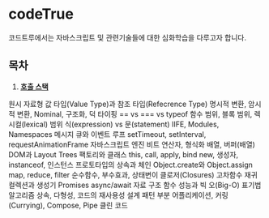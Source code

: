 # codeTrue

코드트루에서는 자바스크립트 및 관련기술들에 대한 심화학습을 다루고자 합니다.

## 목차

1. **[호출 스택](#1-호출-스택)**

원시 자료형
값 타입(Value Type)과 참조 타입(Refecrence Type)
명시적 변환, 암시적 변환, Nominal, 구조화, 덕 타이핑
== vs === vs typeof
함수 범위, 블록 범위, 렉시컬(lexical) 범위
식(expression) vs 문(statement)
IIFE, Modules, Namespaces
메시지 큐와 이벤트 루프
setTimeout, setInterval, requestAnimationFrame
자바스크립트 엔진
비트 연산자, 형식화 배열, 버퍼(배열)
DOM과 Layout Trees
팩토리와 클래스
this, call, apply, bind
new, 생성자, instanceof, 인스턴스
프로토타입의 상속과 체인
Object.create와 Object.assign
map, reduce, filter
순수함수, 부수효과, 상태변이
클로저(Closures)
고차함수
재귀
컬렉션과 생성기
Promises
async/await
자료 구조
함수 성능과 빅 오(Big-O) 표기법
알고리즘
상속, 다형성, 코드의 재사용성
설계 패턴
부분 어플리케이션, 커링(Currying), Compose, Pipe
클린 코드
